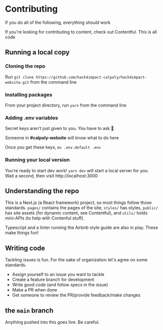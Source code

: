 # Contributing

If you do all of the following, everything _should_ work

If you're looking for contributing to content, check out Contentful. This is all code

## Running a local copy

### Cloning the repo

Run `git clone https://github.com/hack4impact-calpoly/hack4impact-website.git` from the command line

### Installing packages

From your project directory, run `yarn` from the command line

### Adding .env variables

Secret keys aren't just given to you. You have to ask 🔐

Someone in **#calpoly-website** will know what to do here

Once you get these keys, `mv .env.default .env`

### Running your local version

You're ready to start dev work! `yarn dev` will start a local server for you. Wait a second, then visit http://localhost:3000

## Understanding the repo

This is a Next.js (a React framework) project, so most things follow those standards. `pages/` contains the pages of the site, `styles/` has styles, `public/` has site assets (for dynamic content, see Contentful), and `utils/` holds mini-APIs (to help with Contenful stuff).

Typescript and a linter running the Airbnb style guide are also in play. These make things fun!

## Writing code

Tackling issues is fun. For the sake of organization let's agree on some standards.

- Assign yourself to an issue you want to tackle
- Create a feature branch for development
- Write good code (and follow specs in the issue)
- Make a PR when done
- Get someone to review the PR/provide feedback/make changes

## the `main` branch

Anything pushed into this goes live. Be careful.
